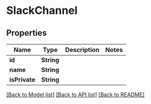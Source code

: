 # SlackChannel

## Properties

Name | Type | Description | Notes
------------ | ------------- | ------------- | -------------
**id** | **String** |  | 
**name** | **String** |  | 
**isPrivate** | **String** |  | 

[[Back to Model list]](../README.md#documentation-for-models) [[Back to API list]](../README.md#documentation-for-api-endpoints) [[Back to README]](../README.md)


